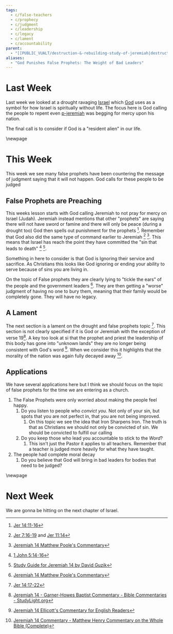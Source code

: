 ```yaml
---
tags:
  - c/false-teachers
  - c/prophecy
  - c/judgment
  - c/leadership
  - c/legacy
  - c/lament
  - c/accountability
parent:
  - "[[PUBLIC_VUALT/destruction-&-rebuilding-study-of-jeremiah|destruction-&-rebuilding-study-of-jeremiah]]"
aliases:
  - "God Punishes False Prophets: The Weight of Bad Leaders"
---
```

# Last Week
Last week we looked at a drought ravaging [Israel](../p-nation-of-israel.md) which  [God](God.md) uses as a symbol for how Israel is spiritually without life. The focus here is God calling the people to repent even  [p-jeremiah](../p-jeremiah.md) was begging for mercy upon his nation.

The final call is to consider if God is a "resident alien" in our life.

[^guzik]: [Study Guide for Jeremiah 14 by David Guzik](https://www.blueletterbible.org/comm/guzik_david/study-guide/jeremiah/jeremiah-14.cfm)
[^garner-howes]: [Jeremiah 14 - Garner-Howes Baptist Commentary - Bible Commentaries - StudyLight.org](https://www.studylight.org/commentaries/eng/ghb/jeremiah-14.html)
[^matthew-poole]: [Jeremiah 14 Matthew Poole's Commentary](https://biblehub.com/commentaries/poole/jeremiah/14.htm)
[^ellicott]: [Jeremiah 14 Ellicott's Commentary for English Readers](https://biblehub.com/commentaries/ellicott/jeremiah/14.htm)
[^matthew-henry]: [Jeremiah 14 Commentary - Matthew Henry Commentary on the Whole Bible (Complete)](https://www.biblestudytools.com/commentaries/matthew-henry-complete/jeremiah/14.html)

\newpage
# This Week
This week we see many false prophets have been countering the message of judgment saying that it will not happen. God calls for these people to be judged

[^m1]: [Jer 14:11-16](Jer%2014.md)
[^m2]: [Jer 14:17-22](Jer%2014.md) 
## False Prophets are Preaching
This weeks lesson starts with God calling Jeremiah to not pray for mercy on Israel (Judah). Jeremiah instead mentions that other "prophets" are saying there will not have sword or famine and there will only be peace (during a drought too) God then spells out punishment for the prophets [^m1]. Remember that God also did the same type of command earlier to Jeremiah [^b1] [^matthew-poole]. This means that Israel has reach the point they have committed the "sin that leads to death" [^b2] [^guzik]. 


Something in here to consider is that God is Ignoring their service and sacrifice. 
As Christians this looks like God ignoring or ending your ability to serve because of sins you are living in.

On the topic of False prophets they are clearly lying to "tickle the ears" of the people and the government leaders [^matthew-poole]. 
They are then getting a "worse" judgment of having no one to bury them, meaning that their family would be completely gone. They will have no legacy.

[^b1]: [Jer 7:16-19](jer%207.md) and [Jer 11:14](Jer%2011.md)
[^b2]: [1 John 5:14-16](1%20John%205.md)

## A Lament
The next section is a lament on the drought and false prophets topic [^m2]. This section is not clearly specified if it is God or Jeremiah with the exception of verse 19[^garner-howes]. A key too look at si that the prophet and priest the leadership of this body has gone into "unknown lands" they are no longer being consistent with God's word [^ellicott]. When we consider this it highlights that the morality of the nation was again fully decayed away [^matthew-henry].


## Applications
We have several applications here but I think we should focus on the topic of false prophets for the time we are entering as a church.
1. The False Prophets were only worried about making the people feel happy.
    1. Do you listen to people who *convict you*. Not only of your sin, but spots that you are not perfect in, that you are not being improved.
        1. On this topic we see the idea that Iron Sharpens Iron. The truth is that as Christians we should not only be convicted of sin. We should be convicted to fulfill our calling
    2. Do you keep those who lead you accountable to stick to the *Word*?
        1. This isn't just the Pastor it applies to all teachers. Remember that a teacher is judged more heavily for what they have taught.
2. The people had complete moral decay
    1. Do you believe that God will bring in bad leaders for bodies that need to be judged?

\newpage
# Next Week
We are gonna be hitting on the next chapter of Israel.